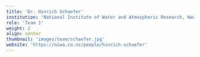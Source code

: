 ```yaml
---
title: 'Dr. Hinrich Schaefer'
institution: 'National Institute of Water and Atmospheric Research, New Zealand'
role: 'Team 1'
weight: 2
align: center
thumbnail: 'images/team/schaefer.jpg'
website: 'https://niwa.co.nz/people/hinrich-schaefer'
---
```

